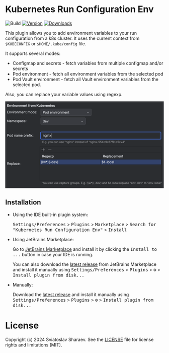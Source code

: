 # Kubernetes Run Configuration Env

![Build](https://github.com/ssharaev/intelij-k8s-env-plugin/workflows/Build/badge.svg)
[![Version](https://img.shields.io/jetbrains/plugin/v/26165.svg)](https://plugins.jetbrains.com/plugin/26165)
[![Downloads](https://img.shields.io/jetbrains/plugin/d/26165.svg)](https://plugins.jetbrains.com/plugin/26165)

This plugin allows you to add environment variables to your run configuration from a k8s cluster. It uses the current context from `$KUBECONFIG` or `$HOME/.kube/config` file.

It supports several modes:
- Configmap and secrets - fetch variables from multiple configmap and/or secrets
- Pod environment - fetch all environment variables from the selected pod
- Pod Vault environment - fetch all Vault environment variables from the selected pod.

Also, you can replace your variable values using regexp.

![Screenshot](/doc/img/screenshot.png)

## Installation

- Using the IDE built-in plugin system:
  
  <kbd>Settings/Preferences</kbd> > <kbd>Plugins</kbd> > <kbd>Marketplace</kbd> > <kbd>Search for "Kubernetes Run Configuration Env"</kbd> >
  <kbd>Install</kbd>
  
- Using JetBrains Marketplace:

  Go to [JetBrains Marketplace](https://plugins.jetbrains.com/plugin/26165) and install it by clicking the <kbd>Install to ...</kbd> button in case your IDE is running.

  You can also download the [latest release](https://plugins.jetbrains.com/plugin/26165/versions) from JetBrains Marketplace and install it manually using
  <kbd>Settings/Preferences</kbd> > <kbd>Plugins</kbd> > <kbd>⚙️</kbd> > <kbd>Install plugin from disk...</kbd>

- Manually:

  Download the [latest release](https://github.com/ssharaev/intelij-k8s-env-plugin/releases/latest) and install it manually using
  <kbd>Settings/Preferences</kbd> > <kbd>Plugins</kbd> > <kbd>⚙️</kbd> > <kbd>Install plugin from disk...</kbd>

# License

Copyright (c) 2024 Sviatoslav Sharaev. See the [LICENSE](./LICENSE) file for license rights and limitations (MIT).
